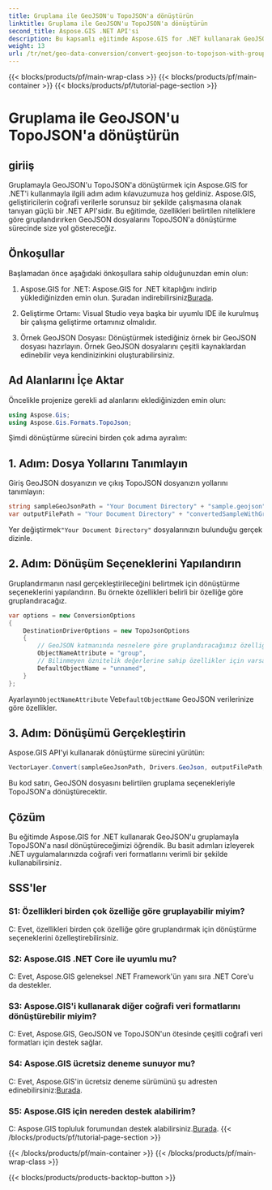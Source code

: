 ```yaml
---
title: Gruplama ile GeoJSON'u TopoJSON'a dönüştürün
linktitle: Gruplama ile GeoJSON'u TopoJSON'a dönüştürün
second_title: Aspose.GIS .NET API'si
description: Bu kapsamlı eğitimde Aspose.GIS for .NET kullanarak GeoJSON'u gruplamayla TopoJSON'a nasıl dönüştüreceğinizi öğrenin.
weight: 13
url: /tr/net/geo-data-conversion/convert-geojson-to-topojson-with-grouping/
---
```


{{< blocks/products/pf/main-wrap-class >}}
{{< blocks/products/pf/main-container >}}
{{< blocks/products/pf/tutorial-page-section >}}

# Gruplama ile GeoJSON'u TopoJSON'a dönüştürün

## giriiş

Gruplamayla GeoJSON'u TopoJSON'a dönüştürmek için Aspose.GIS for .NET'i kullanmayla ilgili adım adım kılavuzumuza hoş geldiniz. Aspose.GIS, geliştiricilerin coğrafi verilerle sorunsuz bir şekilde çalışmasına olanak tanıyan güçlü bir .NET API'sidir. Bu eğitimde, özellikleri belirtilen niteliklere göre gruplandırırken GeoJSON dosyalarını TopoJSON'a dönüştürme sürecinde size yol göstereceğiz.

## Önkoşullar

Başlamadan önce aşağıdaki önkoşullara sahip olduğunuzdan emin olun:

1.  Aspose.GIS for .NET: Aspose.GIS for .NET kitaplığını indirip yüklediğinizden emin olun. Şuradan indirebilirsiniz[Burada](https://releases.aspose.com/gis/net/).

2. Geliştirme Ortamı: Visual Studio veya başka bir uyumlu IDE ile kurulmuş bir çalışma geliştirme ortamınız olmalıdır.

3. Örnek GeoJSON Dosyası: Dönüştürmek istediğiniz örnek bir GeoJSON dosyası hazırlayın. Örnek GeoJSON dosyalarını çeşitli kaynaklardan edinebilir veya kendinizinkini oluşturabilirsiniz.

## Ad Alanlarını İçe Aktar

Öncelikle projenize gerekli ad alanlarını eklediğinizden emin olun:

```csharp
using Aspose.Gis;
using Aspose.Gis.Formats.TopoJson;
```


Şimdi dönüştürme sürecini birden çok adıma ayıralım:

## 1. Adım: Dosya Yollarını Tanımlayın

Giriş GeoJSON dosyanızın ve çıkış TopoJSON dosyanızın yollarını tanımlayın:

```csharp
string sampleGeoJsonPath = "Your Document Directory" + "sample.geojson";
var outputFilePath = "Your Document Directory" + "convertedSampleWithGrouping_out.topojson";
```

 Yer değiştirmek`"Your Document Directory"` dosyalarınızın bulunduğu gerçek dizinle.

## 2. Adım: Dönüşüm Seçeneklerini Yapılandırın

Gruplandırmanın nasıl gerçekleştirileceğini belirtmek için dönüştürme seçeneklerini yapılandırın. Bu örnekte özellikleri belirli bir özelliğe göre gruplandıracağız.

```csharp
var options = new ConversionOptions
{
    DestinationDriverOptions = new TopoJsonOptions
    {
        // GeoJSON katmanında nesnelere göre gruplandıracağımız özelliği belirtin
        ObjectNameAttribute = "group",
        // Bilinmeyen öznitelik değerlerine sahip özellikler için varsayılan nesne adını belirtin
        DefaultObjectName = "unnamed",
    }
};
```

 Ayarlayın`ObjectNameAttribute` Ve`DefaultObjectName` GeoJSON verilerinize göre özellikler.

## 3. Adım: Dönüşümü Gerçekleştirin

Aspose.GIS API'yi kullanarak dönüştürme sürecini yürütün:

```csharp
VectorLayer.Convert(sampleGeoJsonPath, Drivers.GeoJson, outputFilePath, Drivers.TopoJson, options);
```

Bu kod satırı, GeoJSON dosyasını belirtilen gruplama seçenekleriyle TopoJSON'a dönüştürecektir.

## Çözüm

Bu eğitimde Aspose.GIS for .NET kullanarak GeoJSON'u gruplamayla TopoJSON'a nasıl dönüştüreceğimizi öğrendik. Bu basit adımları izleyerek .NET uygulamalarınızda coğrafi veri formatlarını verimli bir şekilde kullanabilirsiniz.

## SSS'ler

### S1: Özellikleri birden çok özelliğe göre gruplayabilir miyim?
C: Evet, özellikleri birden çok özelliğe göre gruplandırmak için dönüştürme seçeneklerini özelleştirebilirsiniz.

### S2: Aspose.GIS .NET Core ile uyumlu mu?
C: Evet, Aspose.GIS geleneksel .NET Framework'ün yanı sıra .NET Core'u da destekler.

### S3: Aspose.GIS'i kullanarak diğer coğrafi veri formatlarını dönüştürebilir miyim?
C: Evet, Aspose.GIS, GeoJSON ve TopoJSON'un ötesinde çeşitli coğrafi veri formatları için destek sağlar.

### S4: Aspose.GIS ücretsiz deneme sunuyor mu?
 C: Evet, Aspose.GIS'in ücretsiz deneme sürümünü şu adresten edinebilirsiniz:[Burada](https://releases.aspose.com/).

### S5: Aspose.GIS için nereden destek alabilirim?
 C: Aspose.GIS topluluk forumundan destek alabilirsiniz.[Burada](https://forum.aspose.com/c/gis/33).
{{< /blocks/products/pf/tutorial-page-section >}}

{{< /blocks/products/pf/main-container >}}
{{< /blocks/products/pf/main-wrap-class >}}

{{< blocks/products/products-backtop-button >}}
